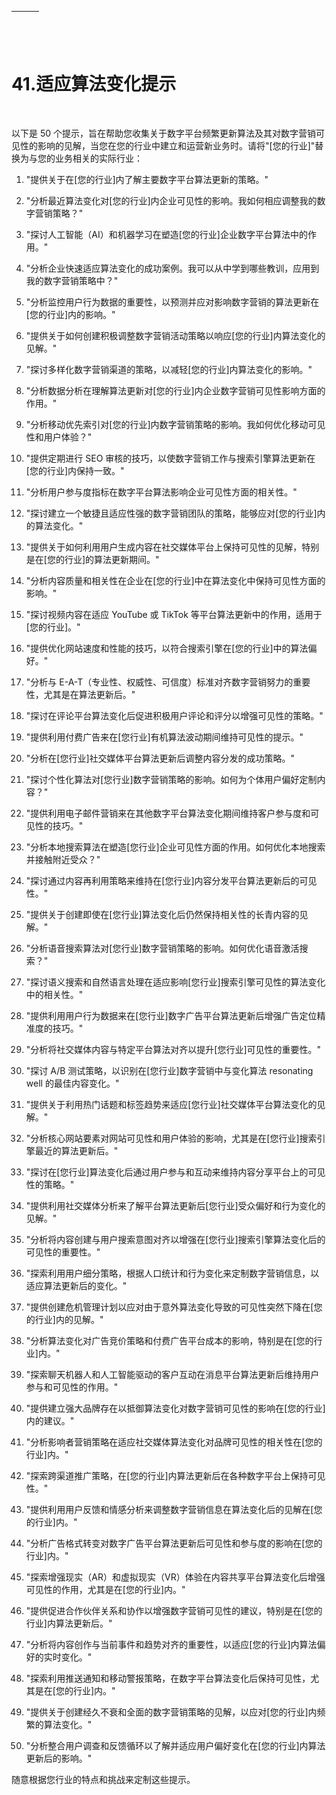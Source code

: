| ![image](img/chapter_title_corner_decoration_left.png) |  | ![image](img/chapter_title_corner_decoration_right.png) |
| --- | --- | --- |

![image](img/chapter_title_above.png)

# 41.适应算法变化提示

![image](img/chapter_title_below.png)

以下是 50 个提示，旨在帮助您收集关于数字平台频繁更新算法及其对数字营销可见性的影响的见解，当您在您的行业中建立和运营新业务时。请将"[您的行业]"替换为与您的业务相关的实际行业：

1.  "提供关于在[您的行业]内了解主要数字平台算法更新的策略。"

1.  "分析最近算法变化对[您的行业]内企业可见性的影响。我如何相应调整我的数字营销策略？"

1.  "探讨人工智能（AI）和机器学习在塑造[您的行业]企业数字平台算法中的作用。"

1.  "分析企业快速适应算法变化的成功案例。我可以从中学到哪些教训，应用到我的数字营销策略中？"

1.  "分析监控用户行为数据的重要性，以预测并应对影响数字营销的算法更新在[您的行业]内的影响。"

1.  "提供关于如何创建积极调整数字营销活动策略以响应[您的行业]内算法变化的见解。"

1.  "探讨多样化数字营销渠道的策略，以减轻[您的行业]内算法变化的影响。"

1.  "分析数据分析在理解算法更新对[您的行业]内企业数字营销可见性影响方面的作用。"

1.  "分析移动优先索引对[您的行业]内数字营销策略的影响。我如何优化移动可见性和用户体验？"

1.  "提供定期进行 SEO 审核的技巧，以使数字营销工作与搜索引擎算法更新在[您的行业]内保持一致。"

1.  "分析用户参与度指标在数字平台算法影响企业可见性方面的相关性。"

1.  "探讨建立一个敏捷且适应性强的数字营销团队的策略，能够应对[您的行业]内的算法变化。"

1.  "提供关于如何利用用户生成内容在社交媒体平台上保持可见性的见解，特别是在[您的行业]的算法更新期间。"

1.  "分析内容质量和相关性在企业在[您的行业]中在算法变化中保持可见性方面的影响。"

1.  "探讨视频内容在适应 YouTube 或 TikTok 等平台算法更新中的作用，适用于[您的行业]。"

1.  "提供优化网站速度和性能的技巧，以符合搜索引擎在[您的行业]中的算法偏好。"

1.  "分析与 E-A-T（专业性、权威性、可信度）标准对齐数字营销努力的重要性，尤其是在算法更新后。"

1.  "探讨在评论平台算法变化后促进积极用户评论和评分以增强可见性的策略。"

1.  "提供利用付费广告来在[您行业]有机算法波动期间维持可见性的提示。"

1.  "分析在[您行业]社交媒体平台算法更新后调整内容分发的成功策略。"

1.  "探讨个性化算法对[您行业]数字营销策略的影响。如何为个体用户偏好定制内容？"

1.  "提供利用电子邮件营销来在其他数字平台算法变化期间维持客户参与度和可见性的技巧。"

1.  "分析本地搜索算法在塑造[您行业]企业可见性方面的作用。如何优化本地搜索并接触附近受众？"

1.  "探讨通过内容再利用策略来维持在[您行业]内容分发平台算法更新后的可见性。"

1.  "提供关于创建即使在[您行业]算法变化后仍然保持相关性的长青内容的见解。"

1.  "分析语音搜索算法对[您行业]数字营销策略的影响。如何优化语音激活搜索？"

1.  "探讨语义搜索和自然语言处理在适应影响[您行业]搜索引擎可见性的算法变化中的相关性。"

1.  "提供利用用户行为数据来在[您行业]数字广告平台算法更新后增强广告定位精准度的技巧。"

1.  "分析将社交媒体内容与特定平台算法对齐以提升[您行业]可见性的重要性。"

1.  "探讨 A/B 测试策略，以识别在[您行业]数字营销中与变化算法 resonating well 的最佳内容变化。"

1.  "提供关于利用热门话题和标签趋势来适应[您行业]社交媒体平台算法变化的见解。"

1.  "分析核心网站要素对网站可见性和用户体验的影响，尤其是在[您行业]搜索引擎最近的算法更新后。"

1.  "探讨在[您行业]算法变化后通过用户参与和互动来维持内容分享平台上的可见性的策略。"

1.  "提供利用社交媒体分析来了解平台算法更新后[您行业]受众偏好和行为变化的见解。"

1.  "分析将内容创建与用户搜索意图对齐以增强在[您行业]搜索引擎算法变化后的可见性的重要性。"

1.  "探索利用用户细分策略，根据人口统计和行为变化来定制数字营销信息，以适应算法更新后的变化。"

1.  "提供创建危机管理计划以应对由于意外算法变化导致的可见性突然下降在[您的行业]内的见解。"

1.  "分析算法变化对广告竞价策略和付费广告平台成本的影响，特别是在[您的行业]内。"

1.  "探索聊天机器人和人工智能驱动的客户互动在消息平台算法更新后维持用户参与和可见性的作用。"

1.  "提供建立强大品牌存在以抵御算法变化对数字营销可见性的影响在[您的行业]内的建议。"

1.  "分析影响者营销策略在适应社交媒体算法变化对品牌可见性的相关性在[您的行业]内。"

1.  "探索跨渠道推广策略，在[您的行业]内算法更新后在各种数字平台上保持可见性。"

1.  "提供利用用户反馈和情感分析来调整数字营销信息在算法变化后的见解在[您的行业]内。"

1.  "分析广告格式转变对数字广告平台算法更新后可见性和参与度的影响在[您的行业]内。"

1.  "探索增强现实（AR）和虚拟现实（VR）体验在内容共享平台算法变化后增强可见性的作用，尤其是在[您的行业]内。"

1.  "提供促进合作伙伴关系和协作以增强数字营销可见性的建议，特别是在[您的行业]内算法更新后。"

1.  "分析将内容创作与当前事件和趋势对齐的重要性，以适应[您的行业]内算法偏好的实时变化。"

1.  "探索利用推送通知和移动警报策略，在数字平台算法变化后保持可见性，尤其是在[您的行业]内。"

1.  "提供关于创建经久不衰和全面的数字营销策略的见解，以应对[您的行业]内频繁的算法变化。"

1.  "分析整合用户调查和反馈循环以了解并适应用户偏好变化在[您的行业]内算法更新后的影响。"

随意根据您行业的特点和挑战来定制这些提示。
